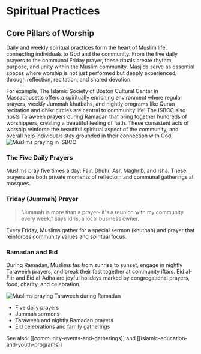 # Spiritual Practices

## Core Pillars of Worship
Daily and weekly spiritual practices form the heart of Muslim life, connecting individuals to God and the community. From the five daily prayers to the communal Friday prayer, these rituals create rhythm, purpose, and unity within the Muslim community. Masjids serve as essential spaces where worship is not just performed but deeply experienced, through reflection, recitation, and shared devotion. 

For example, The Islamic Society of Boston Cultural Center in Massachusetts offers a spiritually enriching environment where regular prayers, weekly Jummah khutbahs, and nightly programs like Quran recitation and dhikr circles are central to community life! The ISBCC also hosts Taraweeh prayers during Ramadan that bring together hundreds of worshippers, creating a beautiful feeling of faith. These consistent acts of worship reinforce the beautiful spiritual aspect of the community, and overall help individuals stay grounded in their connection with God. 
![Muslims praying in ISBCC](https://cloudfront-us-east-1.images.arcpublishing.com/bostonglobe/UBFJO3LW6Y253NNIDFFF52HH7M.jpg)

### The Five Daily Prayers
Muslims pray five times a day: Fajr, Dhuhr, Asr, Maghrib, and Isha. These prayers are both private moments of reflectoin and communal gatherings at mosques. 

### Friday (Jummah) Prayer
>"Jummah is more than a prayer- it's a reunion with my community every week," says Idris, a local business owner.

Every Friday, Muslims gather for a special sermon (khutbah) and prayer that reinforces community values and spiritual focus. 

### Ramadan and Eid
During Ramadan, Muslims fas from sunrise to sunset, engage in nightly Taraweeh prayers, and break their fast together at community iftars.
Eid al- Fitr and Eid al-Adha are joyful holidays marked by congregational prayers, food, charity, and celebration. 

![Muslims praying Taraweeh during Ramadan](https://i.pinimg.com/736x/a6/b7/18/a6b718a5364452b4403b3488348c2a43.jpg)

- Five daily prayers
- Jummah sermons
- Taraweeh and nightly Ramadan prayers
- Eid celebrations and family gatherings

See also: [[community-events-and-gatherings]] and [[islamic-education-and-youth-programs]]